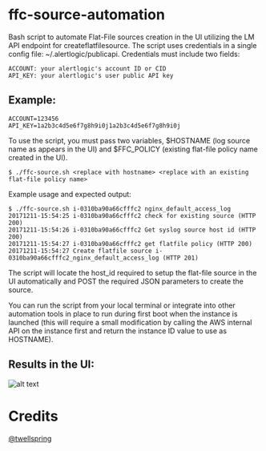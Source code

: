 # ffc-source-automation

Bash script to automate Flat-File sources creation in the UI utilizing the LM API endpoint for createflatfilesource. The script uses credentials in a single config file: ~/.alertlogic/publicapi. Credentials must include two fields:
```
ACCOUNT: your alertlogic's account ID or CID
API_KEY: your alertlogic's user public API key
```

## Example:
```
ACCOUNT=123456
API_KEY=1a2b3c4d5e6f7g8h9i0j1a2b3c4d5e6f7g8h9i0j
```

To use the script, you must pass two variables, $HOSTNAME (log source name as appears in the UI) and $FFC_POLICY (existing flat-file policy name created in the UI).

```
$ ./ffc-source.sh <replace with hostname> <replace with an existing flat-file policy name>
```

Example usage and expected output:

```
$ ./ffc-source.sh i-0310ba90a66cfffc2 nginx_default_access_log
20171211-15:54:25 i-0310ba90a66cfffc2 check for existing source (HTTP 200)
20171211-15:54:26 i-0310ba90a66cfffc2 Get syslog source host id (HTTP 200)
20171211-15:54:27 i-0310ba90a66cfffc2 get flatfile policy (HTTP 200)
20171211-15:54:27 Create flatfile source i-0310ba90a66cfffc2_nginx_default_access_log (HTTP 201)
```

The script will locate the host_id required to setup the flat-file source in the UI automatically and POST the required JSON parameters to create the source.

You can run the script from your local terminal or integrate into other automation tools in place to run during first boot when the instance is launched (this will require a small modification by calling the AWS internal API on the instance first and return the instance ID value to use as HOSTNAME).

## Results in the UI:

![alt text](https://screenshots.firefoxusercontent.com/images/bcd81b49-e75e-407d-b2c8-e88b767f4010.png)


Credits
=======
[@twellspring](https://github.com/twellspring)
